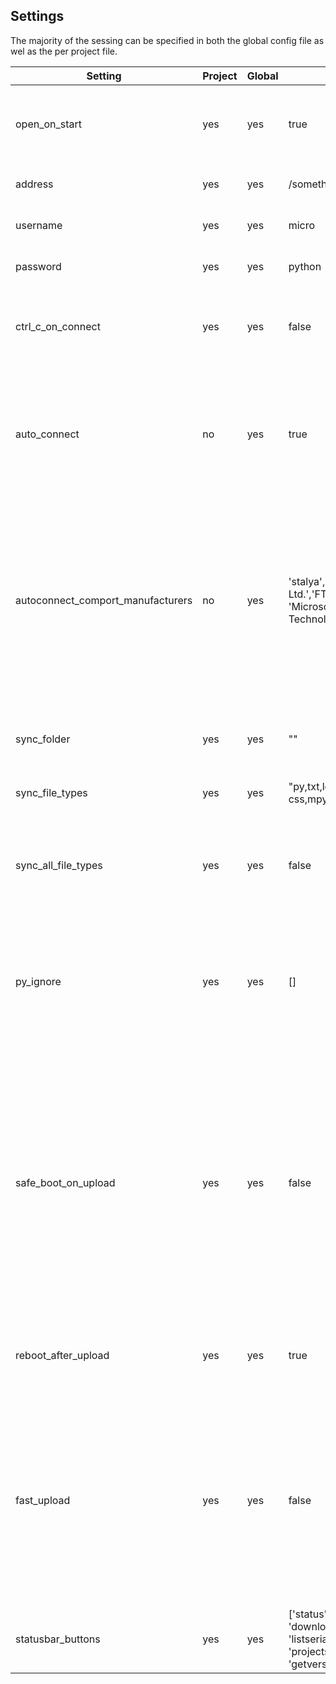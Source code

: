 ## Settings
The majority of the sessing can be specified in both the global config file as wel as the per project file.

| Setting          | Project | Global | Default               | Purpose
|------------------|---------|--------|-----------------------| -----------------------------------------------------------
| open_on_start    | yes     | yes    | true                  | Weather to open the terminal and connect to the board when starting Code
| address          | yes     | yes    | /something            | IP address or comport for your device
| username         | yes     | yes    | micro                 | Board username, only for telnet
| password         | yes     | yes    | python                | Board password, only for telnet
| ctrl_c_on_connect| yes     | yes    | false                 | If true, executes a ctrl-c on connect to stop running programs
||||
| auto_connect     | no       | yes    | true | Autoconnect on USB. Ignores any \'address\' setting and automatically connects to the top item in the serialport list
| autoconnect_comport_manufacturers| no | yes | 'stalya','Pycom','Pycom Ltd.','FTDI', 'Microsoft','Microchip Technology, Inc.'| Comma separated list of all the  comport manufacturers supported for the autoconnect feature. Defaults to all possible manufacturers that Micropython boards can return.
||||
| sync_folder      | yes     | yes    | ""                    | Folder to synchronize. Empty to sync projects main folder
| sync_file_types  | yes     | yes    | "py,txt,log,json,xml,html,js, css,mpy" | Types of files to be synchronized
| sync_all_file_types | yes  | yes    | false | 'If enabled, all files will be uploaded no matter the file type. The list of file types below will be ignored
| py_ignore        | yes     | yes    | []                    | Comma separated list of files and folders to ignore when uploading (no wildcard or regular expressions supported)
||||
| safe_boot_on_upload | yes | yes | false | Safe-boot before upload, Only works with firmware v1.16.0.b1 and up. Safe boots the board before uploading to prevent running out of memory while uploading. Especially useful on older boards with less memory, but adds about 2 seconds to the upload procedure'
| reboot_after_upload| yes | yes | true | Reboots your pycom board after any upload or download action
||||
| fast_upload | yes  | yes | false| Fast upload (experimental), Uses bigger batches and compresses larger (>4kb) files to make uploading faster. Only works on newer devices with 4mb of ram and firmware version >=1.19.x
||||
| statusbar_buttons| yes     | yes     |['status', 'run', 'upload', 'download', 'disconnect', 'listserial', 'settings', 'projectsettings', 'getversion', 'getssid'] | Which quick-access buttons to show in the statusbar.
